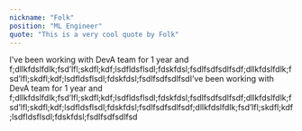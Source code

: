```yaml
---
nickname: "Folk"
position: "ML Engineer"
quote: "This is a very cool quote by Folk"
---
```


I’ve been working with DevA team for 1 year and f;dllkfdslfdlk;fsd’lfl;skdfl;kdf;lsdfldsflsdl;fdskfdsl;fsdlfsdfsdlfsdf;dllkfdslfdlk;fsd’lfl;skdfl;kdf;lsdfldsflsdl;fdskfdsl;fsdlfsdfsdlfsdI’ve been working with DevA team for 1 year and f;dllkfdslfdlk;fsd’lfl;skdfl;kdf;lsdfldsflsdl;fdskfdsl;fsdlfsdfsdlfsdf;dllkfdslfdlk;fsd’lfl;skdfl;kdf;lsdfldsflsdl;fdskfdsl;fsdlfsdfsdlfsdf;dllkfdslfdlk;fsd’lfl;skdfl;kdf;lsdfldsflsdl;fdskfdsl;fsdlfsdfsdlfsd
